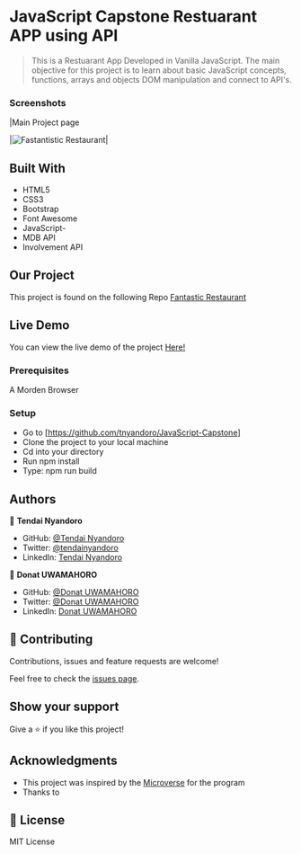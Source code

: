 # JavaScript Capstone Restuarant APP using API

> This is a Restuarant App Developed in Vanilla JavaScript. The main objective for this project is to learn about basic JavaScript concepts, functions, arrays and objects DOM manipulation and connect to API's.

### Screenshots

|Main Project page

|![Fastantistic Restaurant](https://user-images.githubusercontent.com/30318155/129350424-7d1d5391-4d25-44d0-94a0-b08659b2d95a.png)|

## Built With

- HTML5
- CSS3
- Bootstrap
- Font Awesome
- JavaScript-
- MDB API
- Involvement API

## Our Project

This project is found on the following Repo [Fantastic Restaurant](https://github.com/tnyandoro/JavaScript-Capstone/)

## Live Demo

You can view the live demo of the project [Here!](/)

### Prerequisites

A Morden Browser

### Setup
- Go to [https://github.com/tnyandoro/JavaScript-Capstone]
- Clone the project to your local machine
- Cd into your directory
- Run npm install
- Type: npm run build
## Authors

👤 **Tendai Nyandoro**

- GitHub: [@Tendai Nyandoro](https://github.com/tnyandoro)
- Twitter: [@tendainyandoro](https://twitter.com/tendainyandoro)
- LinkedIn: [Tendai Nyandoro](https://www.linkedin.com/in/tendai-nyandoro/)


👤 **Donat UWAMAHORO**

- GitHub: [@Donat UWAMAHORO](https://github.com/uwadonat)
- Twitter: [@Donat UWAMAHORO](https://twitter.com/uwahoroDonat)
- LinkedIn: [Donat UWAMAHORO](https://www.linkedin.com/in/uwadonat/)
## 🤝 Contributing

Contributions, issues and feature requests are welcome!

Feel free to check the [issues page](https://github.com/tnyandoro/restaurant-page-webpack/issues).

## Show your support

Give a ⭐️ if you like this project!

## Acknowledgments

- This project was inspired by the [Microverse](https://www.microverse.org/) for the  program
- Thanks to


## 📝 License

MIT License
